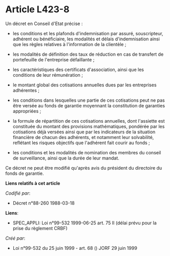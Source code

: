 # Article L423-8

Un décret en Conseil d'Etat précise :

- les conditions et les plafonds d'indemnisation par assuré, souscripteur, adhérent ou bénéficiaire, les modalités et délais
d'indemnisation ainsi que les règles relatives à l'information de la clientèle ;

- les modalités de définition des taux de réduction en cas de transfert de portefeuille de l'entreprise défaillante ;

- les caractéristiques des certificats d'association, ainsi que les conditions de leur rémunération ;

- le montant global des cotisations annuelles dues par les entreprises adhérentes ;

- les conditions dans lesquelles une partie de ces cotisations peut ne pas être versée au fonds de garantie moyennant la
constitution de garanties appropriées ;

- la formule de répartition de ces cotisations annuelles, dont l'assiette est constituée du montant des provisions
mathématiques, pondérée par les cotisations déjà versées ainsi que par les indicateurs de la situation financière de chacun
des adhérents, et notamment leur solvabilité, reflétant les risques objectifs que l'adhérent fait courir au fonds ;

- les conditions et les modalités de nomination des membres du conseil de surveillance, ainsi que la durée de leur mandat.

Ce décret ne peut être modifié qu'après avis du président du directoire du fonds de garantie.

**Liens relatifs à cet article**

_Codifié par_:

  - Décret n°88-260 1988-03-18

**Liens**:

  - SPEC_APPLI: Loi n°99-532 1999-06-25 art. 75 II (délai prévu pour la prise du règlement CRBF)

_Créé par_:

  - Loi n°99-532 du 25 juin 1999 - art. 68 () JORF 29 juin 1999
